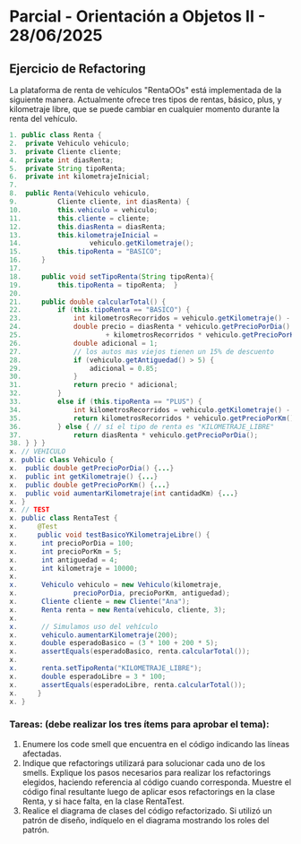 # Parcial - Orientación a Objetos II - 28/06/2025
## Ejercicio de Refactoring
La plataforma de renta de vehículos "RentaOOs" está implementada de la siguiente manera. Actualmente ofrece tres tipos de rentas, básico, plus, y kilometraje libre, que se puede cambiar en cualquier momento durante la renta del vehículo.
```Java
1. public class Renta {
2. 	private Vehiculo vehiculo;
3. 	private Cliente cliente;
4. 	private int diasRenta;
5. 	private String tipoRenta;
6. 	private int kilometrajeInicial;
7. 	
8. 	public Renta(Vehiculo vehiculo, 
9. 			Cliente cliente, int diasRenta) {
10. 		this.vehiculo = vehiculo;
11. 		this.cliente = cliente;
12. 		this.diasRenta = diasRenta;
13. 		this.kilometrajeInicial = 
14. 				vehiculo.getKilometraje();
15. 		this.tipoRenta = "BASICO";
16. 	}
17. 	
18. 	public void setTipoRenta(String tipoRenta){
19. 		this.tipoRenta = tipoRenta;  }
20. 	
21. 	public double calcularTotal() {
22. 		if (this.tipoRenta == "BASICO") {
23. 			int kilometrosRecorridos = vehiculo.getKilometraje() - this.kilometrajeInicial;
24. 			double precio = diasRenta * vehiculo.getPrecioPorDia()
25. 					+ kilometrosRecorridos * vehiculo.getPrecioPorKm();
26. 			double adicional = 1;
27. 			// los autos mas viejos tienen un 15% de descuento
28. 			if (vehiculo.getAntiguedad() > 5) {
29. 				adicional = 0.85;
30. 			}
31. 			return precio * adicional;
32. 		}
33. 		else if (this.tipoRenta == "PLUS") {
34. 			int kilometrosRecorridos = vehiculo.getKilometraje() - this.kilometrajeInicial;
35. 			return kilometrosRecorridos * vehiculo.getPrecioPorKm();
36. 		} else { // sí el tipo de renta es "KILOMETRAJE_LIBRE"
37. 			return diasRenta * vehiculo.getPrecioPorDia();
38. } } }
x. // VEHICULO
x. public class Vehiculo {
x.  public double getPrecioPorDia() {...}
x.  public int getKilometraje() {...}
x.  public double getPrecioPorKm() {...}
x.  public void aumentarKilometraje(int cantidadKm) {...}
x. }
x. // TEST
x. public class RentaTest {
x.     @Test
x.     public void testBasicoYKilometrajeLibre() {
x.     	int precioPorDia = 100;
x.     	int precioPorKm = 5;
x.     	int antiguedad = 4;
x.     	int kilometraje = 10000;
x.     	
x.     	Vehiculo vehiculo = new Vehiculo(kilometraje, 
x.              precioPorDia, precioPorKm, antiguedad);
x.     	Cliente cliente = new Cliente("Ana");
x.     	Renta renta = new Renta(vehiculo, cliente, 3);
x.     	
x.     	// Simulamos uso del vehículo
x.     	vehiculo.aumentarKilometraje(200);
x.     	double esperadoBasico = (3 * 100 + 200 * 5);
x.     	assertEquals(esperadoBasico, renta.calcularTotal());
x.     	
x.     	renta.setTipoRenta("KILOMETRAJE_LIBRE");
x.     	double esperadoLibre = 3 * 100;
x.     	assertEquals(esperadoLibre, renta.calcularTotal());
x.     }
x. }
```
### Tareas: (debe realizar los tres ítems para aprobar el tema):
1. Enumere los code smell que encuentra en el código indicando las líneas afectadas.
2. Indique que refactorings utilizará para solucionar cada uno de los smells. Explique los pasos necesarios para realizar los refactorings elegidos, haciendo referencia al código cuando corresponda. Muestre el código final resultante luego de aplicar esos refactorings en la clase Renta, y si hace falta, en la clase RentaTest.
3. Realice el diagrama de clases del código refactorizado. Si utilizó un patrón de diseño, indíquelo en el diagrama mostrando los roles del patrón.
